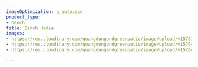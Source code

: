 ```yaml
---
imageOptimization: q_auto:eco
product_type:
- bench
title: Bench Hadia
images:
- https://res.cloudinary.com/quangdungandgreenpatio/image/upload/v1576124141/posts/DSC07854_kzhwak.png
- https://res.cloudinary.com/quangdungandgreenpatio/image/upload/v1576464987/posts/DSC07867_ynmcqh.png
- https://res.cloudinary.com/quangdungandgreenpatio/image/upload/v1576464987/posts/DSC07871_hivzhl.png

---
```

